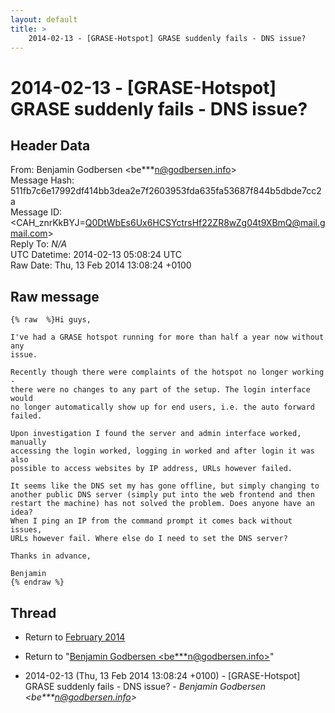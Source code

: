 ```yaml
---
layout: default
title: >
    2014-02-13 - [GRASE-Hotspot] GRASE suddenly fails - DNS issue?
---
```


# 2014-02-13 - [GRASE-Hotspot] GRASE suddenly fails - DNS issue?

## Header Data

From: Benjamin Godbersen \<be***n@godbersen.info\><br>
Message Hash: 511fb7c6e17992df414bb3dea2e7f2603953fda635fa53687f844b5dbde7cc2a<br>
Message ID: \<CAH_znrKkBYJ=Q0DtWbEs6Ux6HCSYctrsHf22ZR8wZg04t9XBmQ@mail.gmail.com\><br>
Reply To: _N/A_<br>
UTC Datetime: 2014-02-13 05:08:24 UTC<br>
Raw Date: Thu, 13 Feb 2014 13:08:24 +0100<br>

## Raw message

```
{% raw  %}Hi guys,

I've had a GRASE hotspot running for more than half a year now without any
issue.

Recently though there were complaints of the hotspot no longer working -
there were no changes to any part of the setup. The login interface would
no longer automatically show up for end users, i.e. the auto forward failed.

Upon investigation I found the server and admin interface worked, manually
accessing the login worked, logging in worked and after login it was also
possible to access websites by IP address, URLs however failed.

It seems like the DNS set my has gone offline, but simply changing to
another public DNS server (simply put into the web frontend and then
restart the machine) has not solved the problem. Does anyone have an idea?
When I ping an IP from the command prompt it comes back without issues,
URLs however fail. Where else do I need to set the DNS server?

Thanks in advance,

Benjamin
{% endraw %}
```

## Thread

+ Return to [February 2014](/archive/2014/02)

+ Return to "[Benjamin Godbersen <be***n<span>@</span>godbersen.info>](/authors/be___n_at_godbersen_info)"

+ 2014-02-13 (Thu, 13 Feb 2014 13:08:24 +0100) - [GRASE-Hotspot] GRASE suddenly fails - DNS issue? - _Benjamin Godbersen \<be***n@godbersen.info\>_

